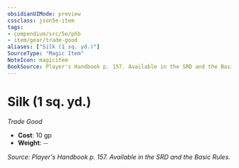 ```yaml
---
obsidianUIMode: preview
cssclass: json5e-item
tags:
- compendium/src/5e/phb
- item/gear/trade-good
aliases: ["Silk (1 sq. yd.)"]
SourceType: "Magic Item"
NoteIcon: magicitem
BookSource: Player's Handbook p. 157. Available in the SRD and the Basic Rules.
---
```

# Silk (1 sq. yd.)
*Trade Good*  

- **Cost**: 10 gp
- **Weight**: ⏤

*Source: Player's Handbook p. 157. Available in the SRD and the Basic Rules.*